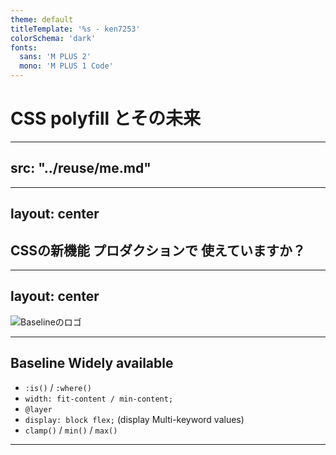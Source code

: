 ```yaml
---
theme: default
titleTemplate: '%s - ken7253'
colorSchema: 'dark'
fonts:
  sans: 'M PLUS 2'
  mono: 'M PLUS 1 Code'
---
```


# CSS polyfill とその未来

---
src: "../reuse/me.md"
---

---
layout: center
---

## CSSの新機能 **プロダクションで** 使えていますか？

---
layout: center
---

![Baselineのロゴ](/img/baseline-wordmark.png)

---

## Baseline Widely available

- `:is()` / `:where()`
- `width: fit-content / min-content;`
- `@layer`
- `display: block flex;` (display Multi-keyword values)
- `clamp()` / `min()` / `max()`

---

<div style="display: flex; height: 100%; padding: 32px; gap: 16px;">
<img src="/img/js-logo.png" alt="">
<img src="/img/ts-logo-512.png" alt="">
</div>

---

<div style="display: flex; height: 25%; padding: 8px; gap: 8px;">
<img src="/img/js-logo.png" alt="">
<img src="/img/ts-logo-512.png" alt="">
</div>

- 構文のトランスパイル
  - typescript / babel
- 組み込みオブジェクトのサポート
  - core-js / promise-polyfill
- 利用できないAPIの制限
  - @eslint/compat / typescript(lib option)

---

<img src="/img/css.svg" style="height: 25%; padding:8px;" alt="">

- 構文のトランスパイル
  - post-css plugins
- プロパティのサポート
  - ❌️ => polyfillが必要
- 利用できないAPIの制限
  - stylelint-browser-compat

---

```css
@scope (.root) to (.end) {
  :scope {
    display: block flex;
    foo-bar: inherit;

    &.end {
      background-color: red;
    }
  }
}
```

- `@scope`をサポートしていないブラウザではどう解釈されるか
- 存在しないプロパティ`foo-bar`はどのように解釈されるか

---
